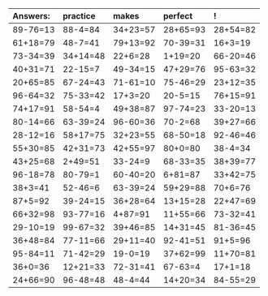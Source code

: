 | Answers: | practice | makes | perfect | ! |
| :--- | :--- | :--- | :--- | :--- |
| 89-76=13 | 88-4=84 | 34+23=57 | 28+65=93 | 28+54=82 | 
| 61+18=79 | 48-7=41 | 79+13=92 | 70-39=31 | 16+3=19 | 
| 73-34=39 | 34+14=48 | 22+6=28 | 1+19=20 | 66-20=46 | 
| 40+31=71 | 22-15=7 | 49-34=15 | 47+29=76 | 95-63=32 | 
| 20+65=85 | 67-24=43 | 71-61=10 | 75-46=29 | 23+12=35 | 
| 96-64=32 | 75-33=42 | 17+3=20 | 20-5=15 | 76+15=91 | 
| 74+17=91 | 58-54=4 | 49+38=87 | 97-74=23 | 33-20=13 | 
| 80-14=66 | 63-39=24 | 96-60=36 | 70-2=68 | 39+27=66 | 
| 28-12=16 | 58+17=75 | 32+23=55 | 68-50=18 | 92-46=46 | 
| 55+30=85 | 42+31=73 | 42+55=97 | 80+0=80 | 38-4=34 | 
| 43+25=68 | 2+49=51 | 33-24=9 | 68-33=35 | 38+39=77 | 
| 96-18=78 | 80-79=1 | 60-40=20 | 6+81=87 | 33+42=75 | 
| 38+3=41 | 52-46=6 | 63-39=24 | 59+29=88 | 70+6=76 | 
| 87+5=92 | 39-24=15 | 36+28=64 | 13+15=28 | 22+47=69 | 
| 66+32=98 | 93-77=16 | 4+87=91 | 11+55=66 | 73-32=41 | 
| 29-10=19 | 99-67=32 | 39+46=85 | 14+31=45 | 81-36=45 | 
| 36+48=84 | 77-11=66 | 29+11=40 | 92-41=51 | 91+5=96 | 
| 95-84=11 | 71-42=29 | 19-0=19 | 37+62=99 | 11+70=81 | 
| 36+0=36 | 12+21=33 | 72-31=41 | 67-63=4 | 17+1=18 | 
| 24+66=90 | 96-48=48 | 48-4=44 | 14+20=34 | 84-55=29 | 

